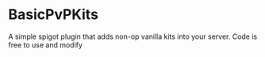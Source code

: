 # BasicPvPKits
 A simple spigot plugin that adds non-op vanilla kits into your server.
 Code is free to use and modify
